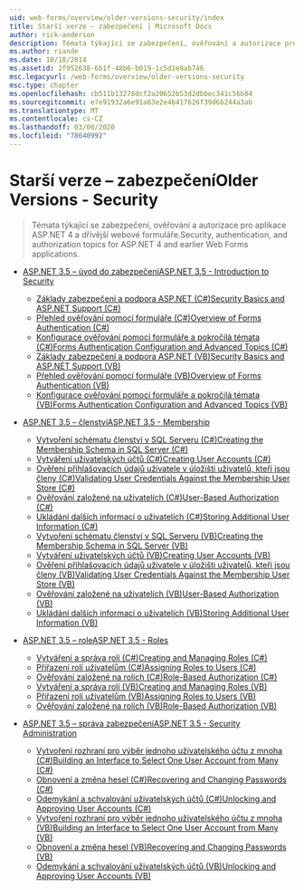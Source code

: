 ```yaml
---
uid: web-forms/overview/older-versions-security/index
title: Starší verze – zabezpečení | Microsoft Docs
author: rick-anderson
description: Témata týkající se zabezpečení, ověřování a autorizace pro aplikace ASP.NET 4 a dřívější webové formuláře.
ms.author: riande
ms.date: 10/18/2014
ms.assetid: 2f952638-6b1f-48b6-b019-1c5d1e9ab746
msc.legacyurl: /web-forms/overview/older-versions-security
msc.type: chapter
ms.openlocfilehash: cb511b13278dcf2a20652b53d2dbbec341c56b84
ms.sourcegitcommit: e7e91932a6e91a63e2e46417626f39d6b244a3ab
ms.translationtype: MT
ms.contentlocale: cs-CZ
ms.lasthandoff: 03/06/2020
ms.locfileid: "78640992"
---
```

# <a name="older-versions---security"></a><span data-ttu-id="0f0e5-103">Starší verze – zabezpečení</span><span class="sxs-lookup"><span data-stu-id="0f0e5-103">Older Versions - Security</span></span>

> <span data-ttu-id="0f0e5-104">Témata týkající se zabezpečení, ověřování a autorizace pro aplikace ASP.NET 4 a dřívější webové formuláře.</span><span class="sxs-lookup"><span data-stu-id="0f0e5-104">Security, authentication, and authorization topics for ASP.NET 4 and earlier Web Forms applications.</span></span>

- [<span data-ttu-id="0f0e5-105">ASP.NET 3.5 – úvod do zabezpečení</span><span class="sxs-lookup"><span data-stu-id="0f0e5-105">ASP.NET 3.5 - Introduction to Security</span></span>](introduction/index.md)

    - [<span data-ttu-id="0f0e5-106">Základy zabezpečení a podpora ASP.NET (C#)</span><span class="sxs-lookup"><span data-stu-id="0f0e5-106">Security Basics and ASP.NET Support (C#)</span></span>](introduction/security-basics-and-asp-net-support-cs.md)
    - [<span data-ttu-id="0f0e5-107">Přehled ověřování pomocí formuláře (C#)</span><span class="sxs-lookup"><span data-stu-id="0f0e5-107">Overview of Forms Authentication (C#)</span></span>](introduction/an-overview-of-forms-authentication-cs.md)
    - [<span data-ttu-id="0f0e5-108">Konfigurace ověřování pomocí formuláře a pokročilá témata (C#)</span><span class="sxs-lookup"><span data-stu-id="0f0e5-108">Forms Authentication Configuration and Advanced Topics (C#)</span></span>](introduction/forms-authentication-configuration-and-advanced-topics-cs.md)
    - [<span data-ttu-id="0f0e5-109">Základy zabezpečení a podpora ASP.NET (VB)</span><span class="sxs-lookup"><span data-stu-id="0f0e5-109">Security Basics and ASP.NET Support (VB)</span></span>](introduction/security-basics-and-asp-net-support-vb.md)
    - [<span data-ttu-id="0f0e5-110">Přehled ověřování pomocí formuláře (VB)</span><span class="sxs-lookup"><span data-stu-id="0f0e5-110">Overview of Forms Authentication (VB)</span></span>](introduction/an-overview-of-forms-authentication-vb.md)
    - [<span data-ttu-id="0f0e5-111">Konfigurace ověřování pomocí formuláře a pokročilá témata (VB)</span><span class="sxs-lookup"><span data-stu-id="0f0e5-111">Forms Authentication Configuration and Advanced Topics (VB)</span></span>](introduction/forms-authentication-configuration-and-advanced-topics-vb.md)
- [<span data-ttu-id="0f0e5-112">ASP.NET 3.5 – členství</span><span class="sxs-lookup"><span data-stu-id="0f0e5-112">ASP.NET 3.5 - Membership</span></span>](membership/index.md)

    - [<span data-ttu-id="0f0e5-113">Vytvoření schématu členství v SQL Serveru (C#)</span><span class="sxs-lookup"><span data-stu-id="0f0e5-113">Creating the Membership Schema in SQL Server (C#)</span></span>](membership/creating-the-membership-schema-in-sql-server-cs.md)
    - [<span data-ttu-id="0f0e5-114">Vytváření uživatelských účtů (C#)</span><span class="sxs-lookup"><span data-stu-id="0f0e5-114">Creating User Accounts (C#)</span></span>](membership/creating-user-accounts-cs.md)
    - [<span data-ttu-id="0f0e5-115">Ověření přihlašovacích údajů uživatele v úložišti uživatelů, kteří jsou členy (C#)</span><span class="sxs-lookup"><span data-stu-id="0f0e5-115">Validating User Credentials Against the Membership User Store (C#)</span></span>](membership/validating-user-credentials-against-the-membership-user-store-cs.md)
    - [<span data-ttu-id="0f0e5-116">Ověřování založené na uživatelích (C#)</span><span class="sxs-lookup"><span data-stu-id="0f0e5-116">User-Based Authorization (C#)</span></span>](membership/user-based-authorization-cs.md)
    - [<span data-ttu-id="0f0e5-117">Ukládání dalších informací o uživatelích (C#)</span><span class="sxs-lookup"><span data-stu-id="0f0e5-117">Storing Additional User Information (C#)</span></span>](membership/storing-additional-user-information-cs.md)
    - [<span data-ttu-id="0f0e5-118">Vytvoření schématu členství v SQL Serveru (VB)</span><span class="sxs-lookup"><span data-stu-id="0f0e5-118">Creating the Membership Schema in SQL Server (VB)</span></span>](membership/creating-the-membership-schema-in-sql-server-vb.md)
    - [<span data-ttu-id="0f0e5-119">Vytváření uživatelských účtů (VB)</span><span class="sxs-lookup"><span data-stu-id="0f0e5-119">Creating User Accounts (VB)</span></span>](membership/creating-user-accounts-vb.md)
    - [<span data-ttu-id="0f0e5-120">Ověření přihlašovacích údajů uživatele v úložišti uživatelů, kteří jsou členy (VB)</span><span class="sxs-lookup"><span data-stu-id="0f0e5-120">Validating User Credentials Against the Membership User Store (VB)</span></span>](membership/validating-user-credentials-against-the-membership-user-store-vb.md)
    - [<span data-ttu-id="0f0e5-121">Ověřování založené na uživatelích (VB)</span><span class="sxs-lookup"><span data-stu-id="0f0e5-121">User-Based Authorization (VB)</span></span>](membership/user-based-authorization-vb.md)
    - [<span data-ttu-id="0f0e5-122">Ukládání dalších informací o uživatelích (VB)</span><span class="sxs-lookup"><span data-stu-id="0f0e5-122">Storing Additional User Information (VB)</span></span>](membership/storing-additional-user-information-vb.md)
- [<span data-ttu-id="0f0e5-123">ASP.NET 3.5 – role</span><span class="sxs-lookup"><span data-stu-id="0f0e5-123">ASP.NET 3.5 - Roles</span></span>](roles/index.md)

    - [<span data-ttu-id="0f0e5-124">Vytváření a správa rolí (C#)</span><span class="sxs-lookup"><span data-stu-id="0f0e5-124">Creating and Managing Roles (C#)</span></span>](roles/creating-and-managing-roles-cs.md)
    - [<span data-ttu-id="0f0e5-125">Přiřazení rolí uživatelům (C#)</span><span class="sxs-lookup"><span data-stu-id="0f0e5-125">Assigning Roles to Users (C#)</span></span>](roles/assigning-roles-to-users-cs.md)
    - [<span data-ttu-id="0f0e5-126">Ověřování založené na rolích (C#)</span><span class="sxs-lookup"><span data-stu-id="0f0e5-126">Role-Based Authorization (C#)</span></span>](roles/role-based-authorization-cs.md)
    - [<span data-ttu-id="0f0e5-127">Vytváření a správa rolí (VB)</span><span class="sxs-lookup"><span data-stu-id="0f0e5-127">Creating and Managing Roles (VB)</span></span>](roles/creating-and-managing-roles-vb.md)
    - [<span data-ttu-id="0f0e5-128">Přiřazení rolí uživatelům (VB)</span><span class="sxs-lookup"><span data-stu-id="0f0e5-128">Assigning Roles to Users (VB)</span></span>](roles/assigning-roles-to-users-vb.md)
    - [<span data-ttu-id="0f0e5-129">Ověřování založené na rolích (VB)</span><span class="sxs-lookup"><span data-stu-id="0f0e5-129">Role-Based Authorization (VB)</span></span>](roles/role-based-authorization-vb.md)
- [<span data-ttu-id="0f0e5-130">ASP.NET 3.5 – správa zabezpečení</span><span class="sxs-lookup"><span data-stu-id="0f0e5-130">ASP.NET 3.5 - Security Administration</span></span>](admin/index.md)

    - [<span data-ttu-id="0f0e5-131">Vytvoření rozhraní pro výběr jednoho uživatelského účtu z mnoha (C#)</span><span class="sxs-lookup"><span data-stu-id="0f0e5-131">Building an Interface to Select One User Account from Many (C#)</span></span>](admin/building-an-interface-to-select-one-user-account-from-many-cs.md)
    - [<span data-ttu-id="0f0e5-132">Obnovení a změna hesel (C#)</span><span class="sxs-lookup"><span data-stu-id="0f0e5-132">Recovering and Changing Passwords (C#)</span></span>](admin/recovering-and-changing-passwords-cs.md)
    - [<span data-ttu-id="0f0e5-133">Odemykání a schvalování uživatelských účtů (C#)</span><span class="sxs-lookup"><span data-stu-id="0f0e5-133">Unlocking and Approving User Accounts (C#)</span></span>](admin/unlocking-and-approving-user-accounts-cs.md)
    - [<span data-ttu-id="0f0e5-134">Vytvoření rozhraní pro výběr jednoho uživatelského účtu z mnoha (VB)</span><span class="sxs-lookup"><span data-stu-id="0f0e5-134">Building an Interface to Select One User Account from Many (VB)</span></span>](admin/building-an-interface-to-select-one-user-account-from-many-vb.md)
    - [<span data-ttu-id="0f0e5-135">Obnovení a změna hesel (VB)</span><span class="sxs-lookup"><span data-stu-id="0f0e5-135">Recovering and Changing Passwords (VB)</span></span>](admin/recovering-and-changing-passwords-vb.md)
    - [<span data-ttu-id="0f0e5-136">Odemykání a schvalování uživatelských účtů (VB)</span><span class="sxs-lookup"><span data-stu-id="0f0e5-136">Unlocking and Approving User Accounts (VB)</span></span>](admin/unlocking-and-approving-user-accounts-vb.md)
